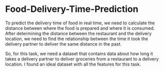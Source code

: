 # Food-Delivery-Time-Prediction

To predict the delivery time of food in real time, we need to calculate the distance between where the food is prepared and where it is consumed. After determining the distance between the restaurant and the delivery location, we need to find the relationship between the time it took the delivery partner to deliver the same distance in the past. 

So, for this task, we need a dataset that contains data about how long it takes a delivery partner to deliver groceries from a restaurant to a delivery location. I found an ideal dataset with all the features for this task.

